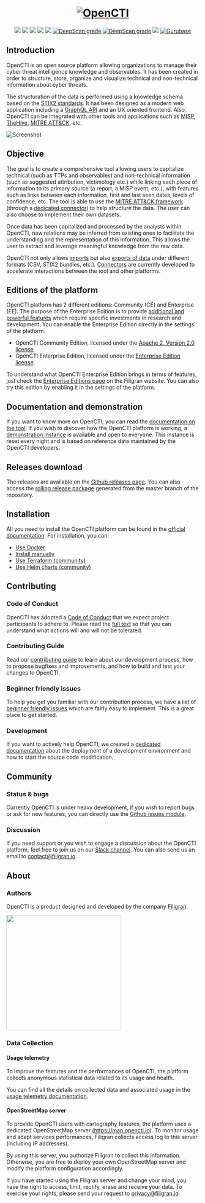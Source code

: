 <h1 align="center">
  <a href="https://opencti.io"><img src="./.github/img/logo_opencti.png" alt="OpenCTI"></a>
</h1>
<p align="center">
  <a href="https://opencti.io" alt="Website"><img src="https://img.shields.io/badge/website-opencti.io-blue.svg" /></a>
  <a href="https://docs.opencti.io" alt="Documentation"><img src="https://img.shields.io/badge/documentation-latest-orange.svg" /></a>
  <a href="https://community.filigran.io" alt="Slack"><img src="https://img.shields.io/badge/slack-3K%2B%20members-4A154B" /></a>
  <a href="https://drone.filigran.io/OpenCTI-Platform/opencti"><img src="https://drone.filigran.io/api/badges/OpenCTI-Platform/opencti/status.svg" /></a>
  <a href="https://codecov.io/gh/OpenCTI-Platform/opencti"><img src="https://codecov.io/gh/OpenCTI-Platform/opencti/graph/badge.svg" /></a>
  <a href="https://deepscan.io/dashboard#view=project&tid=4926&pid=6716&bid=57311"><img src="https://deepscan.io/api/teams/4926/projects/6716/branches/57311/badge/grade.svg" alt="DeepScan grade"></a>
  <a href="https://renovatebot.com"><img src="https://img.shields.io/badge/renovate-enabled-brightgreen.svg" alt="DeepScan grade"></a>
  <a href="https://hub.docker.com/u/opencti" alt="Docker pulls"><img src="https://img.shields.io/docker/pulls/opencti/platform" /></a>
  <a href="https://gurubase.io/g/opencti"><img src="https://img.shields.io/badge/Gurubase-Ask%20OpenCTI%20Guru-006BFF" alt="Gurubase"></a>
</p>

## Introduction

OpenCTI is an open source platform allowing organizations to manage their cyber threat intelligence knowledge and observables. It has been created in order to structure, store, organize and visualize technical and non-technical information about cyber threats.

The structuration of the data is performed using a knowledge schema based on the [STIX2 standards](https://oasis-open.github.io/cti-documentation/). It has been designed as a modern web application including a [GraphQL API](https://graphql.org) and an UX oriented frontend. Also, OpenCTI can be integrated with other tools and applications such as [MISP](https://github.com/MISP/MISP), [TheHive](https://github.com/TheHive-Project/TheHive), [MITRE ATT&CK](https://github.com/mitre/cti), etc.

![Screenshot](./.github/img/screenshot.png "Screenshot")

## Objective

The goal is to create a comprehensive tool allowing users to capitalize technical (such as TTPs and observables) and non-technical information (such as suggested attribution, victimology etc.) while linking each piece of information to its primary source (a report, a MISP event, etc.), with features such as links between each information, first and last seen dates, levels of confidence, etc. The tool is able to use the [MITRE ATT&CK framework](https://attack.mitre.org) (through a [dedicated connector](https://github.com/OpenCTI-Platform/connectors)) to help structure the data. The user can also choose to implement their own datasets.

Once data has been capitalized and processed by the analysts within OpenCTI, new relations may be inferred from existing ones to facilitate the understanding and the representation of this information. This allows the user to extract and leverage meaningful knowledge from the raw data.

OpenCTI not only allows [imports](https://docs.opencti.io/latest/usage/import-automated/) but also [exports of data](https://docs.opencti.io/latest/usage/feeds/) under different formats (CSV, STIX2 bundles, etc.). [Connectors](https://filigran.notion.site/OpenCTI-Ecosystem-868329e9fb734fca89692b2ed6087e76) are currently developed to accelerate interactions between the tool and other platforms.

## Editions of the platform

OpenCTI platform has 2 different editions: Community (CE) and Enterprise (EE). The purpose of the Enterprise Edition is to provide [additional and powerful features](https://filigran.io/offering/subscribe) which require specific investments in research and development. You can enable the Enterprise Edition directly in the settings of the platform.

* OpenCTI Community Edition, licensed under the [Apache 2, Version 2.0 license](LICENSE).
* OpenCTI Enterprise Edition, licensed under the [Enterprise Edition license](LICENSE).

To understand what OpenCTI Enterprise Edition brings in terms of features, just check the [Enterprise Editions page](https://filigran.io/offering/subscribe) on the Filigran website. You can also try this edition by enabling it in the settings of the platform.

## Documentation and demonstration

If you want to know more on OpenCTI, you can read the [documentation on the tool](https://docs.opencti.io). If you wish to discover how the OpenCTI platform is working, a [demonstration instance](https://demo.opencti.io) is available and open to everyone. This instance is reset every night and is based on reference data maintained by the OpenCTI developers.

## Releases download

The releases are available on the [Github releases page](https://github.com/OpenCTI-Platform/opencti/releases). You can also access the [rolling release package](https://releases.opencti.io) generated from the master branch of the repository.

## Installation

All you need to install the OpenCTI platform can be found in the [official documentation](https://docs.opencti.io). For installation, you can:

* [Use Docker](https://docs.opencti.io/latest/deployment/installation/#using-docker)
* [Install manually](https://docs.opencti.io/latest/deployment/installation/#install-manually)
* [Use Terraform (community)](https://docs.opencti.io/latest/deployment/installation/#terraform)
* [Use Helm charts (community)](https://docs.opencti.io/latest/deployment/installation/#helm-charts)

## Contributing

### Code of Conduct

OpenCTI has adopted a [Code of Conduct](CODE_OF_CONDUCT.md) that we expect project participants to adhere to. Please read the [full text](CODE_OF_CONDUCT.md) so that you can understand what actions will and will not be tolerated.

### Contributing Guide

Read our [contributing guide](CONTRIBUTING.md) to learn about our development process, how to propose bugfixes and improvements, and how to build and test your changes to OpenCTI.

### Beginner friendly issues

To help you get you familiar with our contribution process, we have a list of [beginner friendly issues](https://github.com/OpenCTI-Platform/opencti/labels/beginner%20friendly%20issue) which are fairly easy to implement. This is a great place to get started.

### Development

If you want to actively help OpenCTI, we created a [dedicated documentation](https://docs.opencti.io/latest/development/environment_ubuntu/) about the deployment of a development environment and how to start the source code modification.

## Community

### Status & bugs

Currently OpenCTI is under heavy development, if you wish to report bugs or ask for new features, you can directly use the [Github issues module](https://github.com/OpenCTI-Platform/opencti/issues).

### Discussion

If you need support or you wish to engage a discussion about the OpenCTI platform, feel free to join us on our [Slack channel](https://community.filigran.io). You can also send us an email to contact@filigran.io.

## About

### Authors

OpenCTI is a product designed and developed by the company [Filigran](https://filigran.io).

<a href="https://filigran.io" alt="Filigran"><img src="./.github/img/logo_filigran.png" width="300" /></a>

### Data Collection

#### Usage telemetry

To improve the features and the performances of OpenCTI, the platform collects anonymous statistical data related to its usage and health.

You can find all the details on collected data and associated usage in the [usage telemetry documentation](https://docs.opencti.io/latest/reference/usage-telemetry/).

#### OpenStreetMap server

To provide OpenCTI users with cartography features, the platform uses a dedicated OpenStreetMap server (https://map.opencti.io). To monitor usage and adapt services performances, Filigran collects access log to this server (including IP addresses).

By using this server, you authorize Filigran to collect this information. Otherwise, you are free to deploy your own OpenStreetMap server and modify the platform configuration accordingly.

If you have started using the Filigran server and change your mind, you have the right to access, limit, rectify, erase and receive your data. To exercise your rights, please send your request to privacy@filigran.io.
